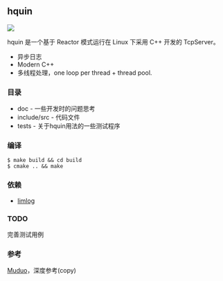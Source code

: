 ## hquin

![](https://www.travis-ci.org/zxhio/hquin.svg?branch=master)

hquin 是一个基于 Reactor 模式运行在 Linux 下采用 C++ 开发的 TcpServer。
- 异步日志
- Modern C++
- 多线程处理，one loop per thread + thread pool.

### 目录
- doc - 一些开发时的问题思考
- include/src - 代码文件
- tests - 关于hquin用法的一些测试程序

### 编译
```shell
$ make build && cd build
$ cmake .. && make
```

### 依赖
- [limlog](https://github.com/zxhio/limlog)

### TODO
完善测试用例

### 参考
[Muduo](https://github.com/chenshuo/muduo)，深度参考(copy)